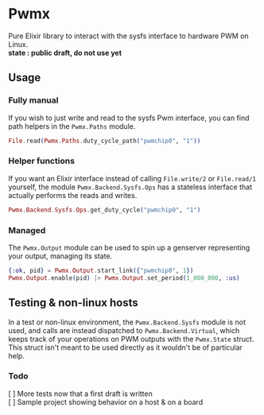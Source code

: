 # Pwmx  
Pure Elixir library to interact with the sysfs interface to hardware PWM on Linux.  
**state : public draft, do not use yet**

## Usage  

### Fully manual  
If you wish to just write and read to the sysfs Pwm interface, you can find path helpers in the `Pwmx.Paths` module.  

```elixir
File.read(Pwmx.Paths.duty_cycle_path("pwmchip0", "1"))
```

### Helper functions  
If you want an Elixir interface instead of calling `File.write/2` or `File.read/1` yourself, the module `Pwmx.Backend.Sysfs.Ops` has a stateless interface that actually performs the reads and writes.
```elixir
Pwmx.Backend.Sysfs.Ops.get_duty_cycle("pwmchip0", "1")
```

### Managed
The `Pwmx.Output` module can be used to spin up a genserver representing your output, managing its state.  
```elixir
{:ok, pid} = Pwmx.Output.start_link({"pwmchip0", 1})  
Pwmx.Output.enable(pid) |> Pwmx.Output.set_period(1_000_000, :us)  
```

## Testing & non-linux hosts
In a test or non-linux environment, the `Pwmx.Backend.Sysfs` module is not used, and calls are instead dispatched to `Pwmx.Backend.Virtual`, which keeps track of your operations on PWM outputs with the `Pwmx.State` struct. This struct isn't meant to be used directly as it wouldn't be of particular help.

### Todo

[ ] More tests now that a first draft is written  
[ ] Sample project showing behavior on a host & on a board  


